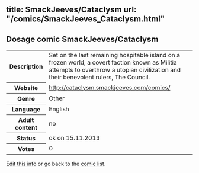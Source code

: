 title: SmackJeeves/Cataclysm
url: "/comics/SmackJeeves_Cataclysm.html"
---
Dosage comic SmackJeeves/Cataclysm
-----------------------------------------

<p id="msg"></p>
<script type="text/javascript">
if (window.location.search === '?edit_info_mail=sent_ok') {
  var elem = document.getElementById("msg");
  elem.innerHTML = 'Edited information sucessfully sent for review, which is usually done daily. Thanks!';
  elem.className = 'ok';
}
</script>
<table class="comicinfo">
<tr>
<th>Description</th><td>Set on the last remaining hospitable island on a frozen world, a covert faction known as Militia attempts to overthrow a utopian civilization and their benevolent rulers, The Council.</td>
</tr>
<tr>
<th>Website</th><td><a href="http://cataclysm.smackjeeves.com/comics/">http://cataclysm.smackjeeves.com/comics/</a></td>
</tr>
<tr>
<th>Genre</th><td>Other</td>
</tr>
<tr>
<th>Language</th><td>English</td>
</tr>
<tr>
<th>Adult content</th><td>no</td>
</tr>
<tr>
<th>Status</th><td>ok on 15.11.2013</td>
</tr>
<tr>
<th>Votes</th><td>0</td>
</tr>
</table>

[Edit this info](SmackJeeves_Cataclysm_edit.html) or go back to the [comic list](../comic-index.html).
